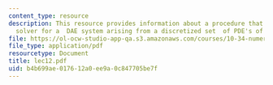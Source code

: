 ```yaml
---
content_type: resource
description: This resource provides information about a procedure that is a generic
  solver for a  DAE system arising from a discretized set  of PDE's of the form.
file: https://ol-ocw-studio-app-qa.s3.amazonaws.com/courses/10-34-numerical-methods-applied-to-chemical-engineering-fall-2005/b4b699ae017612a0ee9a0c847705be7f_lec12.pdf
file_type: application/pdf
resourcetype: Document
title: lec12.pdf
uid: b4b699ae-0176-12a0-ee9a-0c847705be7f
---
```

